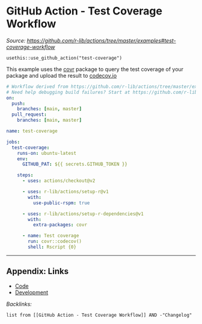 # GitHub Action - Test Coverage Workflow

*Source: https://github.com/r-lib/actions/tree/master/examples#test-coverage-workflow*

`usethis::use_github_action("test-coverage")`

This example uses the [covr](https://covr.r-lib.org) package to query the test coverage of your package and upload the result to [codecov.io](https://codecov.io)

````yaml
# Workflow derived from https://github.com/r-lib/actions/tree/master/examples
# Need help debugging build failures? Start at https://github.com/r-lib/actions#where-to-find-help
on:
  push:
    branches: [main, master]
  pull_request:
    branches: [main, master]

name: test-coverage

jobs:
  test-coverage:
    runs-on: ubuntu-latest
    env:
      GITHUB_PAT: ${{ secrets.GITHUB_TOKEN }}

    steps:
      - uses: actions/checkout@v2

      - uses: r-lib/actions/setup-r@v1
        with:
          use-public-rspm: true

      - uses: r-lib/actions/setup-r-dependencies@v1
        with:
          extra-packages: covr

      - name: Test coverage
        run: covr::codecov()
        shell: Rscript {0}
````

---

## Appendix: Links

* [Code](../Code.md)
* [Development](../../MOCs/Development.md)

*Backlinks:*

````dataview
list from [[GitHub Action - Test Coverage Workflow]] AND -"Changelog"
````
